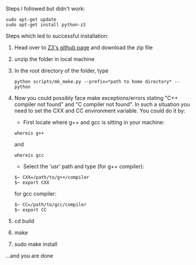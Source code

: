 Steps I followed but didn't work:

	sudo apt-get update
	sudo apt-get install python-z3

Steps which led to successful installation:

1) Head over to [Z3's github page](https://github.com/Z3Prover/z3) and download the zip file
2) unzip the folder in local machine
3) In the root directory of the folder, type 
	```
	python scripts/mk_make.py --prefix=*path to home directory* --python
	```
4) Now you could possibly face make exceptions/errors stating "C++ compiler not found" and "C compiler not found".    In such a situation you need to set the CXX and CC environment variable. You could do it by:

   - First locate where g++ and gcc is sitting in your machine:
   ```
   whereis g++
   ```
   and 
   ```
   whereis gcc
   ```
   - Select the 'usr' path and type (for g++ compiler):
   ```
   $~ CXX=/path/to/g++/compiler
   $~ export CXX
   ```

   for gcc compiler:
   ```
   $~ CC=/path/to/gcc/compiler
   $~ export CC
   ```

5) cd build
6) make
7) sudo make install

...and you are done


 
